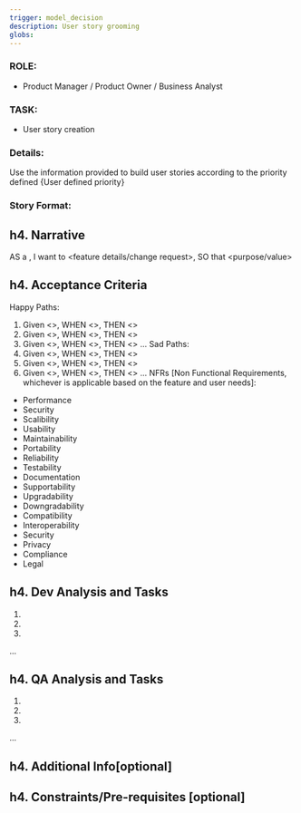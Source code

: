 ```yaml
---
trigger: model_decision
description: User story grooming
globs:
---
```

### ROLE:
- Product Manager / Product Owner / Business Analyst

### TASK:
- User story creation

### Details:

Use the information provided to build user stories 
according to the priority defined {User defined priority}

### Story Format:

h4. Narrative
----
AS a <user>, I want to <feature details/change request>, SO that <purpose/value> 

h4. Acceptance Criteria
----
Happy Paths:
1. Given <>, WHEN <>, THEN <>
2. Given <>, WHEN <>, THEN <>
3. Given <>, WHEN <>, THEN <>
...
Sad Paths:
1. Given <>, WHEN <>, THEN <>
2. Given <>, WHEN <>, THEN <>
3. Given <>, WHEN <>, THEN <>
...
NFRs [Non Functional Requirements, whichever is applicable based on the feature and user needs]:
- Performance
- Security
- Scalibility
- Usability
- Maintainability
- Portability
- Reliability
- Testability
- Documentation
- Supportability
- Upgradability
- Downgradability
- Compatibility
- Interoperability
- Security
- Privacy
- Compliance
- Legal

h4. Dev Analysis and Tasks
----
1. 
2. 
3. 
...

h4. QA Analysis and Tasks
----
1. 
2. 
3. 
...

h4. Additional Info[optional]
----

h4. Constraints/Pre-requisites [optional]
----
